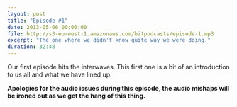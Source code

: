 ```yaml
---
layout: post
title: "Episode #1"
date: 2013-05-06 00:00:00
file: http://s3-eu-west-1.amazonaws.com/bitpodcasts/episode-1.mp3
excerpt: "The one where we didn't know quite way we were doing."
duration: 32:48
---
```


Our first episode hits the interwaves. This first one is a bit of an introduction to us all and what we have lined up.

__Apologies for the audio issues during this episode, the audio mishaps will be ironed out as we get the hang of this thing.__
